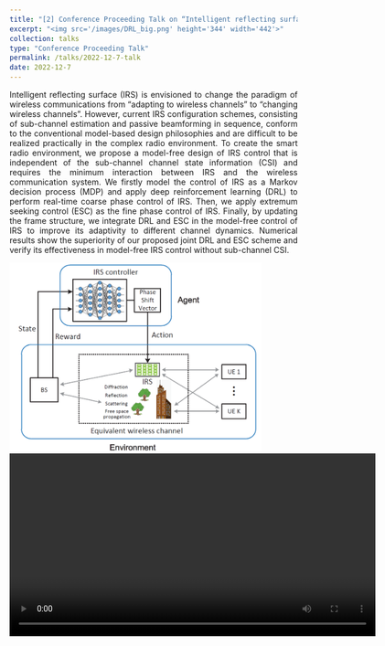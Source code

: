 ```yaml
---
title: "[2] Conference Proceeding Talk on “Intelligent reflecting surface configurations for smart radio using deep reinforcement learning”"
excerpt: "<img src='/images/DRL_big.png' height='344' width='442'>"
collection: talks
type: "Conference Proceeding Talk"
permalink: /talks/2022-12-7-talk
date: 2022-12-7
---
```


<p style="text-align:justify">Intelligent reflecting surface (IRS) is envisioned to change the paradigm of wireless communications from “adapting to wireless channels” to “changing wireless channels”. However, current IRS configuration schemes, consisting of sub-channel estimation and passive beamforming in sequence, conform to the conventional model-based design philosophies and are difficult to be realized practically in the complex radio environment. To create the smart radio environment, we propose a model-free design of IRS control that is independent of the sub-channel channel state information (CSI) and requires the minimum interaction between IRS and the wireless communication system. We firstly model the control of IRS as a Markov decision process (MDP) and apply deep reinforcement learning (DRL) to perform real-time coarse phase control of IRS. Then, we apply extremum seeking control (ESC) as the fine phase control of IRS. Finally, by updating the frame structure, we integrate DRL and ESC in the model-free control of IRS to improve its adaptivity to different channel dynamics. Numerical results show the superiority of our proposed joint DRL and ESC scheme and verify its effectiveness in model-free IRS control without sub-channel CSI.</p>

<img src='/images/DRL_big.png' width="440">


<video width="640" height="320" controls  class="center">
  <source src='https://weiwang-wys.github.io/files/GCfinal_small2.mp4' type="video/mp4">
</video>

